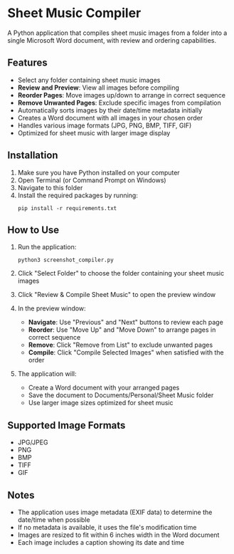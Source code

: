 # Sheet Music Compiler

A Python application that compiles sheet music images from a folder into a single Microsoft Word document, with review and ordering capabilities.

## Features

- Select any folder containing sheet music images
- **Review and Preview**: View all images before compiling
- **Reorder Pages**: Move images up/down to arrange in correct sequence
- **Remove Unwanted Pages**: Exclude specific images from compilation
- Automatically sorts images by their date/time metadata initially
- Creates a Word document with all images in your chosen order
- Handles various image formats (JPG, PNG, BMP, TIFF, GIF)
- Optimized for sheet music with larger image display

## Installation

1. Make sure you have Python installed on your computer
2. Open Terminal (or Command Prompt on Windows)
3. Navigate to this folder
4. Install the required packages by running:
   ```
   pip install -r requirements.txt
   ```

## How to Use

1. Run the application:
   ```
   python3 screenshot_compiler.py
   ```

2. Click "Select Folder" to choose the folder containing your sheet music images

3. Click "Review & Compile Sheet Music" to open the preview window

4. In the preview window:
   - **Navigate**: Use "Previous" and "Next" buttons to review each page
   - **Reorder**: Use "Move Up" and "Move Down" to arrange pages in correct sequence
   - **Remove**: Click "Remove from List" to exclude unwanted pages
   - **Compile**: Click "Compile Selected Images" when satisfied with the order

5. The application will:
   - Create a Word document with your arranged pages
   - Save the document to Documents/Personal/Sheet Music folder
   - Use larger image sizes optimized for sheet music

## Supported Image Formats

- JPG/JPEG
- PNG
- BMP
- TIFF
- GIF

## Notes

- The application uses image metadata (EXIF data) to determine the date/time when possible
- If no metadata is available, it uses the file's modification time
- Images are resized to fit within 6 inches width in the Word document
- Each image includes a caption showing its date and time
